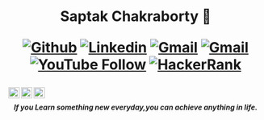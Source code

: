 <!-- ### Hi there I am Saptak Chakraborty👋 -->
<h1 align="center"> Saptak Chakraborty 👋 

[![Github](https://img.shields.io/static/v1?label=&message=Github&color=black&style=flat&logo=github)](https://github.com/Saptak10)
[![Linkedin](https://img.shields.io/static/v1?label=&message=Linkedin&color=0E7FBF&&&style=flat&logo=linkedin&logoColor=white)](https://www.linkedin.com/in/saptak-chakraborty/)
[![Gmail](https://img.shields.io/static/v1?label=Gmail&labelColor=EA0008&message=saptak.bugatti20@gmail.com&color=555555&style=flat&logo=gmail&logoColor=white)](mailto:saptak.bugatti20@gmail.com)
[![Gmail](https://img.shields.io/static/v1?label=Gmail&labelColor=EA0008&message=1929114@kiit.ac.in&color=555555&style=flat&logo=gmail&logoColor=white)](mailto:1929114@kiit.ac.in)
[![YouTube Follow](https://img.shields.io/youtube/channel/views/UC7VlXXvUZhxoo2ux617y_Gg?logo=YouTube&style=flat)](https://www.youtube.com/channel/UC7VlXXvUZhxoo2ux617y_Gg)
[![HackerRank](https://img.shields.io/website?label=HackerRank&style=flat&url=https%3A%2F%2Fwww.hackerrank.com%2Fsaptak_bugatti20)](https://www.hackerrank.com/saptak_bugatti20)

<a href="https://www.linkedin.com/in/saptak-chakraborty/">
  <img align="left" alt="Shibin's LinkedIN" width="22px" src="https://raw.githubusercontent.com/peterthehan/peterthehan/master/assets/linkedin.svg" />
</a>
<a href="https://open.spotify.com/user/31humkqtfuyh3f4znuavyt2fwqsu">
  <img align="left" alt="Shibin's Spotify" width="22px" src="https://raw.githubusercontent.com/peterthehan/peterthehan/master/assets/spotify.svg" />
</a>
<a href="https://www.youtube.com/channel/UC7VlXXvUZhxoo2ux617y_Gg">
  <img align="left" alt="Shibin's YouTube" width="22px" src="https://github.com/peterthehan/peterthehan/blob/master/assets/youtube.svg" />
</a>
  
</h1>
<br>

<p align='center'><em><b>If you Learn something new everyday,you can achieve anything in life.</b></em>
  
<!--
**Saptak10/Saptak10** is a ✨ _special_ ✨ repository because its `README.md` (this file) appears on your GitHub profile.

Here are some ideas to get you started:

- 🔭 I’m currently working on ...
- 🌱 I’m currently learning ...
- 👯 I’m looking to collaborate on ...
- 🤔 I’m looking for help with ...
- 💬 Ask me about ...
- 📫 How to reach me: ...
- 😄 Pronouns: ...
- ⚡ Fun fact: ...
-->
